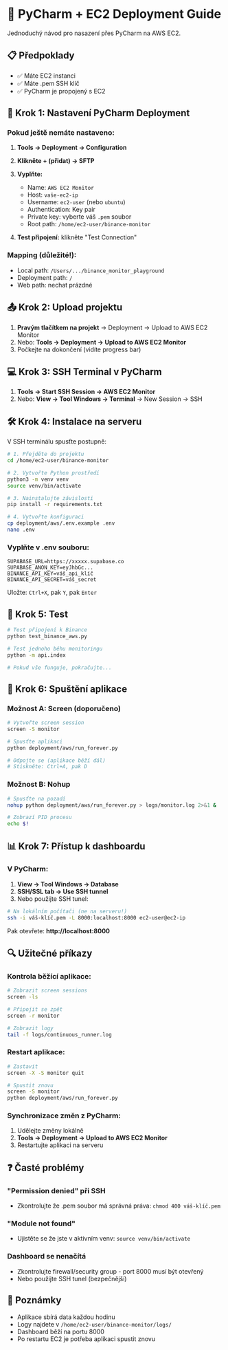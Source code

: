 # 🚀 PyCharm + EC2 Deployment Guide

Jednoduchý návod pro nasazení přes PyCharm na AWS EC2.

## 📋 Předpoklady
- ✅ Máte EC2 instanci
- ✅ Máte .pem SSH klíč
- ✅ PyCharm je propojený s EC2

## 🔧 Krok 1: Nastavení PyCharm Deployment

### Pokud ještě nemáte nastaveno:
1. **Tools → Deployment → Configuration**
2. **Klikněte + (přidat) → SFTP**
3. **Vyplňte:**
   - Name: `AWS EC2 Monitor`
   - Host: `vaše-ec2-ip`
   - Username: `ec2-user` (nebo `ubuntu`)
   - Authentication: Key pair
   - Private key: vyberte váš `.pem` soubor
   - Root path: `/home/ec2-user/binance-monitor`

4. **Test připojení:** klikněte "Test Connection"

### Mapping (důležité!):
- Local path: `/Users/.../binance_monitor_playground`
- Deployment path: `/`
- Web path: nechat prázdné

## 📤 Krok 2: Upload projektu

1. **Pravým tlačítkem na projekt** → Deployment → Upload to AWS EC2 Monitor
2. Nebo: **Tools → Deployment → Upload to AWS EC2 Monitor**
3. Počkejte na dokončení (vidíte progress bar)

## 💻 Krok 3: SSH Terminal v PyCharm

1. **Tools → Start SSH Session → AWS EC2 Monitor**
2. Nebo: **View → Tool Windows → Terminal** → New Session → SSH

## 🛠️ Krok 4: Instalace na serveru

V SSH terminálu spusťte postupně:

```bash
# 1. Přejděte do projektu
cd /home/ec2-user/binance-monitor

# 2. Vytvořte Python prostředí
python3 -m venv venv
source venv/bin/activate

# 3. Nainstalujte závislosti
pip install -r requirements.txt

# 4. Vytvořte konfiguraci
cp deployment/aws/.env.example .env
nano .env
```

### Vyplňte v .env souboru:
```
SUPABASE_URL=https://xxxxx.supabase.co
SUPABASE_ANON_KEY=eyJhbGc...
BINANCE_API_KEY=váš_api_klíč
BINANCE_API_SECRET=váš_secret
```

Uložte: `Ctrl+X`, pak `Y`, pak `Enter`

## 🧪 Krok 5: Test

```bash
# Test připojení k Binance
python test_binance_aws.py

# Test jednoho běhu monitoringu
python -m api.index

# Pokud vše funguje, pokračujte...
```

## 🏃 Krok 6: Spuštění aplikace

### Možnost A: Screen (doporučeno)
```bash
# Vytvořte screen session
screen -S monitor

# Spusťte aplikaci
python deployment/aws/run_forever.py

# Odpojte se (aplikace běží dál)
# Stiskněte: Ctrl+A, pak D
```

### Možnost B: Nohup
```bash
# Spusťte na pozadí
nohup python deployment/aws/run_forever.py > logs/monitor.log 2>&1 &

# Zobrazí PID procesu
echo $!
```

## 📊 Krok 7: Přístup k dashboardu

### V PyCharm:
1. **View → Tool Windows → Database**
2. **SSH/SSL tab → Use SSH tunnel**
3. Nebo použijte SSH tunel:

```bash
# Na lokálním počítači (ne na serveru!)
ssh -i váš-klíč.pem -L 8000:localhost:8000 ec2-user@ec2-ip
```

Pak otevřete: **http://localhost:8000**

## 🔍 Užitečné příkazy

### Kontrola běžící aplikace:
```bash
# Zobrazit screen sessions
screen -ls

# Připojit se zpět
screen -r monitor

# Zobrazit logy
tail -f logs/continuous_runner.log
```

### Restart aplikace:
```bash
# Zastavit
screen -X -S monitor quit

# Spustit znovu
screen -S monitor
python deployment/aws/run_forever.py
```

### Synchronizace změn z PyCharm:
1. Udělejte změny lokálně
2. **Tools → Deployment → Upload to AWS EC2 Monitor**
3. Restartujte aplikaci na serveru

## ❓ Časté problémy

### "Permission denied" při SSH
- Zkontrolujte že .pem soubor má správná práva: `chmod 400 váš-klíč.pem`

### "Module not found"
- Ujistěte se že jste v aktivním venv: `source venv/bin/activate`

### Dashboard se nenačítá
- Zkontrolujte firewall/security group - port 8000 musí být otevřený
- Nebo použijte SSH tunel (bezpečnější)

## 📝 Poznámky

- Aplikace sbírá data každou hodinu
- Logy najdete v `/home/ec2-user/binance-monitor/logs/`
- Dashboard běží na portu 8000
- Po restartu EC2 je potřeba aplikaci spustit znovu